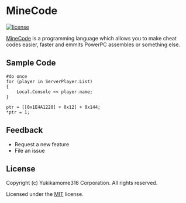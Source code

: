 # MineCode
[![license](https://github.com/yukikamome316/MineCode\LICENSE)](https://img.shields.io/github/license/yukikamome316/MineCode)

[MineCode](https://github.com/yukikamome316/MineCode/) is a programming language which allows you to make cheat codes easier, faster and emmits PowerPC assembles or something else.
## Sample Code
~~~
#do once
for (player in ServerPlayer.List)
{
    Local.Console << player.name;
}
~~~
~~~
ptr = [[0x1E4A1220] + 0x12] + 0x144;
*ptr = 1;
~~~
## Feedback
- Request a new feature
- File an issue

## License
Copyright (c) Yukikamome316 Corporation. All rights reserved.

Licensed under the [MIT](https://github.com/yukikamome316/MineCode/LICENSE) license.
